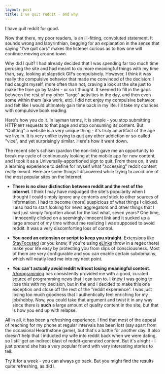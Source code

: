 ```yaml
---
layout: post
title: I've quit reddit - and why
---
```


I have quit reddit for good.

Now that there, my poor readers, is an ill-fitting, convoluted statement. It sounds wrong and labyrinthian, begging for an explanation in the sense that saying "I've quit cars" makes the listener curious as to how one will continue moving around town.

Why did I quit? I had already decided that I was spending far too much time perusing the site and had meant to do more meaningful things with my time than, say, looking at slapstick GIFs compulsively. However, I think it was really the compulsive behavior that made me convinced of the decision: I had caught myself, more often than not, craving a look at the site just to make the time go by faster - or so I thought. It seemed to fill in the gaps between the rest of my other "large" activities in the day, and then even some within them (aka work, etc). I did not enjoy my compulsive behavior, and felt like I would ultimately gain time back in my life. I'll take my chances with compulsive book reading.

Here's how you do it. In layman terms, it is simple - you stop submitting HTTP `GET` requests to that page and stop consuming its content. But "Quitting" a website is a very unique thing - it's truly an artifact of the age we live in. It is very unlike trying to quit any other addiction or so-called "vice", and yet surprisingly similar. Here's how it went down.

The recent site's schism (pardon the non-link) gave me an opportunity to break my cycle of continuously looking at the mobile app for new content, and I took it as a Universally-apportioned sign to quit. From there on, it was a learning experience to define for myself what "accessing" reddit content really meant. Here are some things I discovered while trying to avoid one of the most popular sites on the Internet.

- **There is no clear distinction between reddit and the rest of the internet**. I think I may have misjudged the site's popularity when I thought I could simply ignore any contents and stick to other sources of information. I had to become (more) suspicious of what things I clicked. I also had to start looking for news aggregators and other things that I had just simply forgotten about for the last what, seven years? One time, I innocently clicked on a seemingly-innocent link and it sucked up a large amount of my time without me realizing I was supposed to avoid reddit. It was a very discomforting loss of control.

- **You need an extension or script to keep you straight**. Extensions like [StayFocused](https://www.google.com/url?sa=t&rct=j&q=&esrc=s&source=web&cd=2&cad=rja&uact=8&ved=0CCYQFjAB&url=https%3A%2F%2Fchrome.google.com%2Fwebstore%2Fdetail%2Fstayfocusd%2Flaankejkbhbdhmipfmgcngdelahlfoji%3Fhl%3Den&ei=0HCiVbX6Cobu-QGTqoioAw&usg=AFQjCNGBpwCkBI5H1O_wTBodmT79QFzbRg&sig2=d40pVBw5bc-lmmUp5mofYQ) (or you know, if you're using [eLinks](http://elinks.or.cz/) throw in a regex there) make your life easy by protecting you from slips of consciousness. Most of them are very configurable and you can enable certain subdomains, which will neatly lead me into my next point.

- **You can't actually avoid reddit without losing meaningful content**. [/r/programming](https://www.reddit.com/r/programming) has consistently provided me with a good, curated source of programming news that I can turn to. I knew I was going to lose this with my decision, but in the end I decided to make this one exception and close off the rest of the "reddit experience". I was just losing too much goodness that I authentically feel enriching for my job/hobby. Now, you could take that argument and twist it in any way since there is **such** a large amount of quality content in the site, but that is how you end up with relapse.

All in all, it has been a refreshing experience. I find that most of the appeal of reaching for my phone at regular intervals has been lost (say apart from the occasional Hearthstone game), but that's a battle for another day. It also doesn't help that I inducted my wife into reddit back when we were dating, so I still get an indirect blast of reddit-generated content. But it's alright - I just pretend she has a very popular friend with very interesting stories to tell.

Try it for a week - you can always go back. But you might find the results quite refreshing, as did I.
